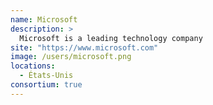 ```yaml
---
name: Microsoft
description: >
  Microsoft is a leading technology company
site: "https://www.microsoft.com"
image: /users/microsoft.png
locations: 
  - États-Unis
consortium: true
---
```


